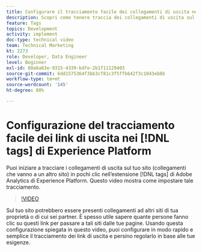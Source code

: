 ```yaml
---
title: Configurare il tracciamento facile dei collegamenti di uscita nei tag di Experience Platform
description: Scopri come tenere traccia dei collegamenti di uscita sul tuo sito (collegamenti per passare a un altro sito) in pochi clic nell’estensione Adobe Analytics, nei tag di Experience Platform.
feature: Tags
topics: Development
activity: implement
doc-type: technical video
team: Technical Marketing
kt: 2273
role: Developer, Data Engineer
level: Beginner
exl-id: 80a6a83e-9315-4339-bdfe-2b1f11129403
source-git-commit: 6dd1575364f3bb3cf81c3f5ffb642f3c1043eb8b
workflow-type: tm+mt
source-wordcount: '145'
ht-degree: 80%

---
```


# Configurazione del tracciamento facile dei link di uscita nei [!DNL tags] di Experience Platform

Puoi iniziare a tracciare i collegamenti di uscita sul tuo sito (collegamenti che vanno a un altro sito) in pochi clic nell’estensione [!DNL tags] di Adobe Analytics di Experience Platform. Questo video mostra come impostare tale tracciamento.

>[!VIDEO](https://video.tv.adobe.com/v/25763/?quality=12&learn=on)

Sul tuo sito potrebbero essere presenti collegamenti ad altri siti di tua proprietà o di cui sei partner. È spesso utile sapere quante persone fanno clic su questi link per passare a tali siti dalle tue pagine. Usando questa configurazione spiegata in questo video, puoi configurare in modo rapido e semplice il tracciamento dei link di uscita e persino regolarlo in base alle tue esigenze.
